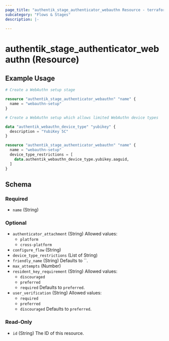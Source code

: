 ```yaml
---
page_title: "authentik_stage_authenticator_webauthn Resource - terraform-provider-authentik"
subcategory: "Flows & Stages"
description: |-
  
---
```


# authentik_stage_authenticator_webauthn (Resource)



## Example Usage

```terraform
# Create a WebAuthn setup stage

resource "authentik_stage_authenticator_webauthn" "name" {
  name = "webauthn-setup"
}

# Create a WebAuthn setup which allows limited WebAuthn device types

data "authentik_webauthn_device_type" "yubikey" {
  description = "YubiKey 5C"
}

resource "authentik_stage_authenticator_webauthn" "name" {
  name = "webauthn-setup"
  device_type_restrictions = [
    data.authentik_webauthn_device_type.yubikey.aaguid,
  ]
}
```

<!-- schema generated by tfplugindocs -->
## Schema

### Required

- `name` (String)

### Optional

- `authenticator_attachment` (String) Allowed values:
  - `platform`
  - `cross-platform`
- `configure_flow` (String)
- `device_type_restrictions` (List of String)
- `friendly_name` (String) Defaults to ``.
- `max_attempts` (Number)
- `resident_key_requirement` (String) Allowed values:
  - `discouraged`
  - `preferred`
  - `required`
 Defaults to `preferred`.
- `user_verification` (String) Allowed values:
  - `required`
  - `preferred`
  - `discouraged`
 Defaults to `preferred`.

### Read-Only

- `id` (String) The ID of this resource.
